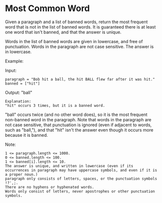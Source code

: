 # Most Common Word

Given a paragraph and a list of banned words, return the most frequent word that is not in the list of banned words.  It is guaranteed there is at least one word that isn't banned, and that the answer is unique.

Words in the list of banned words are given in lowercase, and free of punctuation.  Words in the paragraph are not case sensitive.  The answer is in lowercase.

 

Example:

Input:
 
    paragraph = "Bob hit a ball, the hit BALL flew far after it was hit."
    banned = ["hit"]

Output: "ball"

    Explanation: 
    "hit" occurs 3 times, but it is a banned word.

"ball" occurs twice (and no other word does), so it is the most frequent non-banned word in the paragraph. 
Note that words in the paragraph are not case sensitive,
that punctuation is ignored (even if adjacent to words, such as "ball,"), 
and that "hit" isn't the answer even though it occurs more because it is banned.

 

Note:

    1 <= paragraph.length <= 1000.
    0 <= banned.length <= 100.
    1 <= banned[i].length <= 10.
    The answer is unique, and written in lowercase (even if its occurrences in paragraph may have uppercase symbols, and even if it is a proper noun.)
    paragraph only consists of letters, spaces, or the punctuation symbols !?',;.
    There are no hyphens or hyphenated words.
    Words only consist of letters, never apostrophes or other punctuation symbols.


